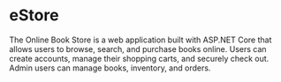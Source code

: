 # eStore  

The Online Book Store is a web application built with ASP.NET Core that allows users to browse, search, and purchase books online. Users can create accounts, manage their shopping carts, and securely check out. Admin users can manage books, inventory, and orders.




